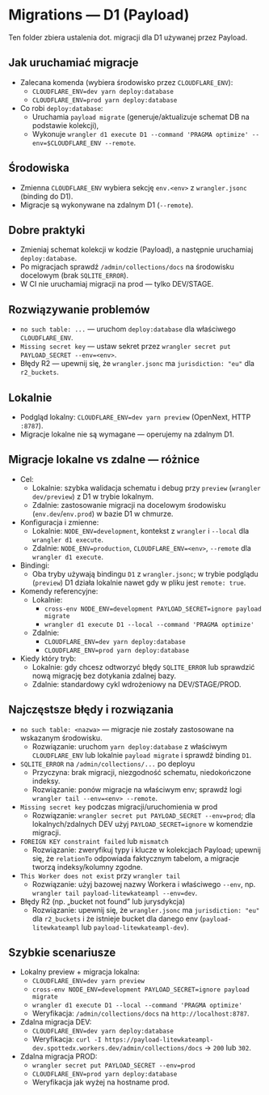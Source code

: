 # Migrations — D1 (Payload)

Ten folder zbiera ustalenia dot. migracji dla D1 używanej przez Payload.

## Jak uruchamiać migracje

- Zalecana komenda (wybiera środowisko przez `CLOUDFLARE_ENV`):
  - `CLOUDFLARE_ENV=dev yarn deploy:database`
  - `CLOUDFLARE_ENV=prod yarn deploy:database`
- Co robi `deploy:database`:
  - Uruchamia `payload migrate` (generuje/aktualizuje schemat DB na podstawie kolekcji),
  - Wykonuje `wrangler d1 execute D1 --command 'PRAGMA optimize' --env=$CLOUDFLARE_ENV --remote`.

## Środowiska

- Zmienna `CLOUDFLARE_ENV` wybiera sekcję `env.<env>` z `wrangler.jsonc` (binding do D1).
- Migracje są wykonywane na zdalnym D1 (`--remote`).

## Dobre praktyki

- Zmieniaj schemat kolekcji w kodzie (Payload), a następnie uruchamiaj `deploy:database`.
- Po migracjach sprawdź `/admin/collections/docs` na środowisku docelowym (brak `SQLITE_ERROR`).
- W CI nie uruchamiaj migracji na prod — tylko DEV/STAGE.

## Rozwiązywanie problemów

- `no such table: ...` — uruchom `deploy:database` dla właściwego `CLOUDFLARE_ENV`.
- `Missing secret key` — ustaw sekret przez `wrangler secret put PAYLOAD_SECRET --env=<env>`.
- Błędy R2 — upewnij się, że `wrangler.jsonc` ma `jurisdiction: "eu"` dla `r2_buckets`.

## Lokalnie

- Podgląd lokalny: `CLOUDFLARE_ENV=dev yarn preview` (OpenNext, HTTP `:8787`).
- Migracje lokalne nie są wymagane — operujemy na zdalnym D1.

## Migracje lokalne vs zdalne — różnice

- Cel:
  - Lokalnie: szybka walidacja schematu i debug przy `preview` (`wrangler dev/preview`) z D1 w trybie lokalnym.
  - Zdalnie: zastosowanie migracji na docelowym środowisku (`env.dev`/`env.prod`) w bazie D1 w chmurze.
- Konfiguracja i zmienne:
  - Lokalnie: `NODE_ENV=development`, kontekst z `wrangler` i `--local` dla `wrangler d1 execute`.
  - Zdalnie: `NODE_ENV=production`, `CLOUDFLARE_ENV=<env>`, `--remote` dla `wrangler d1 execute`.
- Bindingi:
  - Oba tryby używają bindingu `D1` z `wrangler.jsonc`; w trybie podglądu (`preview`) D1 działa lokalnie nawet gdy w pliku jest `remote: true`.
- Komendy referencyjne:
  - Lokalnie:
    - `cross-env NODE_ENV=development PAYLOAD_SECRET=ignore payload migrate`
    - `wrangler d1 execute D1 --local --command 'PRAGMA optimize'`
  - Zdalnie:
    - `CLOUDFLARE_ENV=dev yarn deploy:database`
    - `CLOUDFLARE_ENV=prod yarn deploy:database`
- Kiedy który tryb:
  - Lokalnie: gdy chcesz odtworzyć błędy `SQLITE_ERROR` lub sprawdzić nową migrację bez dotykania zdalnej bazy.
  - Zdalnie: standardowy cykl wdrożeniowy na DEV/STAGE/PROD.

## Najczęstsze błędy i rozwiązania

- `no such table: <nazwa>` — migracje nie zostały zastosowane na wskazanym środowisku.
  - Rozwiązanie: uruchom `yarn deploy:database` z właściwym `CLOUDFLARE_ENV` lub lokalnie `payload migrate` i sprawdź binding `D1`.
- `SQLITE_ERROR` na `/admin/collections/...` po deployu
  - Przyczyna: brak migracji, niezgodność schematu, niedokończone indeksy.
  - Rozwiązanie: ponów migracje na właściwym env; sprawdź logi `wrangler tail --env=<env> --remote`.
- `Missing secret key` podczas migracji/uruchomienia w prod
  - Rozwiązanie: `wrangler secret put PAYLOAD_SECRET --env=prod`; dla lokalnych/zdalnych DEV użyj `PAYLOAD_SECRET=ignore` w komendzie migracji.
- `FOREIGN KEY constraint failed` lub `mismatch`
  - Rozwiązanie: zweryfikuj typy i klucze w kolekcjach Payload; upewnij się, że `relationTo` odpowiada faktycznym tabelom, a migracje tworzą indeksy/kolumny zgodne.
- `This Worker does not exist` przy `wrangler tail`
  - Rozwiązanie: użyj bazowej nazwy Workera i właściwego `--env`, np. `wrangler tail payload-litewkateampl --env=dev`.
- Błędy R2 (np. „bucket not found” lub jurysdykcja)
  - Rozwiązanie: upewnij się, że `wrangler.jsonc` ma `jurisdiction: "eu"` dla `r2_buckets` i że istnieje bucket dla danego env (`payload-litewkateampl` lub `payload-litewkateampl-dev`).

## Szybkie scenariusze

- Lokalny preview + migracja lokalna:
  - `CLOUDFLARE_ENV=dev yarn preview`
  - `cross-env NODE_ENV=development PAYLOAD_SECRET=ignore payload migrate`
  - `wrangler d1 execute D1 --local --command 'PRAGMA optimize'`
  - Weryfikacja: `/admin/collections/docs` na `http://localhost:8787`.
- Zdalna migracja DEV:
  - `CLOUDFLARE_ENV=dev yarn deploy:database`
  - Weryfikacja: `curl -I https://payload-litewkateampl-dev.spottedx.workers.dev/admin/collections/docs` → `200` lub `302`.
- Zdalna migracja PROD:
  - `wrangler secret put PAYLOAD_SECRET --env=prod`
  - `CLOUDFLARE_ENV=prod yarn deploy:database`
  - Weryfikacja jak wyżej na hostname prod.
